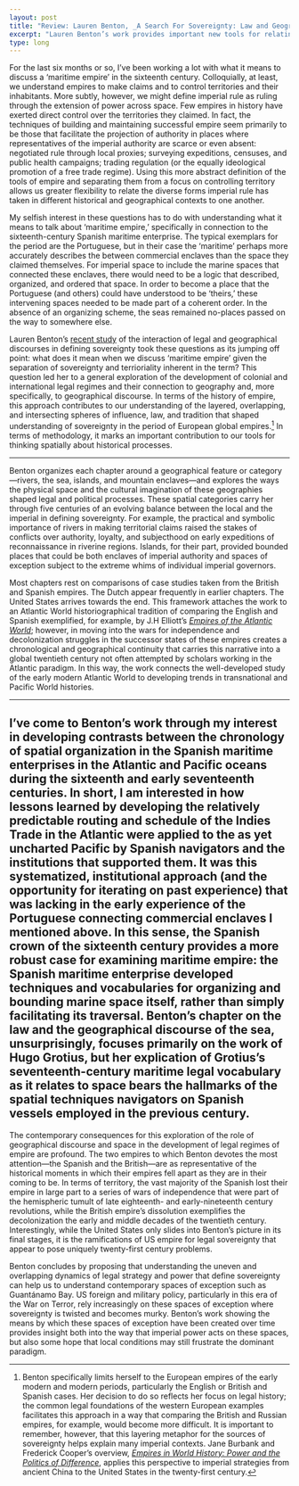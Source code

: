 ```yaml
---
layout: post
title: "Review: Lauren Benton, _A Search For Sovereignty: Law and Geography in European Empires, 1400-1900_"
excerpt: "Lauren Benton’s work provides important new tools for relating the development of colonial and international legal regimes to geography and to the application of spatial thinking to understanding historical processes."
type: long
---
```


For the last six months or so, I’ve been working a lot with what it means to discuss a ‘maritime empire’ in the sixteenth century. Colloquially, at least, we understand empires to make claims and to control territories and their inhabitants. More subtly, however, we might define imperial rule as ruling through the extension of power across space. Few empires in history have exerted direct control over the territories they claimed. In fact, the techniques of building and maintaining successful empire seem primarily to be those that facilitate the projection of authority in places where representatives of the imperial authority are scarce or even absent: negotiated rule through local proxies; surveying expeditions, censuses, and public health campaigns; trading regulation (or the equally ideological promotion of a free trade regime). Using this more abstract definition of the tools of empire and separating them from a focus on controlling territory allows us greater flexibility to relate the diverse forms imperial rule has taken in different historical and geographical contexts to one another.

My selfish interest in these questions has to do with understanding what it means to talk about ‘maritime empire,’ specifically in connection to the sixteenth-century Spanish maritime enterprise. The typical exemplars for the period are the Portuguese, but in their case the ‘maritime’ perhaps more accurately describes the between commercial enclaves than the space they claimed themselves. For imperial space to include the marine spaces that connected these enclaves, there would need to be a logic that described, organized, and ordered that space. In order to become a place that the Portuguese (and others) could have understood to be ‘theirs,’ these intervening spaces needed to be made part of a coherent order. In the absence of an organizing scheme, the seas remained no-places passed on the way to somewhere else.

Lauren Benton’s [recent study][benton-amzn] of the interaction of legal and geographical discourses in defining sovereignty took these questions as its jumping off point: what does it mean when we discuss ‘maritime empire’ given the separation of sovereignty and terrioriality inherent in the term? This question led her to a general exploration of the development of colonial and international legal regimes and their connection to geography and, more specifically, to geographical discourse. In terms of the history of empire, this approach contributes to our understanding of the layered, overlapping, and intersecting spheres of influence, law, and tradition that shaped understanding of sovereignty in the period of European global empires.[^burbank+cooper] In terms of methodology, it marks an important contribution to our tools for thinking spatially about historical processes.

---

Benton organizes each chapter around a geographical feature or category—rivers, the sea, islands, and mountain enclaves—and explores the ways the physical space and the cultural imagination of these geographies shaped legal and political processes. These spatial categories carry her through five centuries of an evolving balance between the local and the imperial in defining sovereignty. For example, the practical and symbolic importance of rivers in making territorial claims raised the stakes of conflicts over authority, loyalty, and subjecthood on early expeditions of reconnaissance in riverine regions. Islands, for their part, provided bounded places that could be both enclaves of imperial authority and spaces of exception subject to the extreme whims of individual imperial governors.

Most chapters rest on comparisons of case studies taken from the British and Spanish empires. The Dutch appear frequently in earlier chapters. The United States arrives towards the end. This framework attaches the work to an Atlantic World historiographical tradition of comparing the English and Spanish exemplified, for example, by J.H Elliott’s [_Empires of the Atlantic World_][elliott-amzn]; however, in moving into the wars for independence and decolonization struggles in the successor states of these empires creates a chronological and geographical continuity  that carries this narrative into a global twentieth century not often attempted by scholars working in the Atlantic paradigm. In this way, the work connects the well-developed study of the early modern Atlantic World to developing trends in transnational and Pacific World histories.

---

I’ve come to Benton’s work through my interest in developing contrasts between the chronology of spatial organization in the Spanish maritime enterprises in the Atlantic and Pacific oceans during the sixteenth and early seventeenth centuries. In short, I am interested in how lessons learned by developing the relatively predictable routing and schedule of the Indies Trade in the Atlantic were applied to the as yet uncharted Pacific by Spanish navigators and the institutions that supported them. It was this systematized, institutional approach (and the opportunity for iterating on past experience) that was lacking in the early experience of the Portuguese connecting commercial enclaves I mentioned above. In this sense, the Spanish crown of the sixteenth century provides a more robust case for examining maritime empire: the Spanish maritime enterprise developed techniques and vocabularies for organizing and bounding marine space itself, rather than simply facilitating its traversal. Benton’s chapter on the law and the geographical discourse of the sea, unsurprisingly, focuses primarily on the work of Hugo Grotius, but her explication of Grotius’s seventeenth-century maritime legal vocabulary as it relates to space bears the hallmarks of the spatial techniques navigators on Spanish vessels employed in the previous century.
---

The contemporary consequences for this exploration of the role of geographical discourse and space in the development of legal regimes of empire are profound. The two empires to which Benton devotes the most attention—the Spanish and the British—are as representative of the historical moments in which their empires fell apart as they are in their coming to be. In terms of territory, the vast majority of the Spanish lost their empire in large part to a series of wars of independence that were part of the hemispheric tumult of late eighteenth- and early-nineteenth century revolutions, while the British empire’s dissolution exemplifies the decolonization the early and middle decades of the twentieth century. Interestingly, while the United States only slides into Benton’s picture in its final stages, it is the ramifications of US empire for legal sovereignty that appear to pose uniquely twenty-first century problems.

Benton concludes by proposing that understanding the uneven and overlapping dynamics of legal strategy and power that define sovereignty can help us to understand contemporary spaces of exception such as Guantánamo Bay. US foreign and military policy, particularly in this era of the War on Terror, rely increasingly on these spaces of exception where sovereignty is twisted and becomes murky. Benton’s work showing the means by which these spaces of exception have been created over time provides insight both into the way that imperial power acts on these spaces, but also some hope that local conditions may still frustrate the dominant paradigm.

[^burbank+cooper]: Benton specifically limits herself to the European empires of the early modern and modern periods, particularly the English or British and Spanish cases. Her decision to do so reflects her focus on legal history; the common legal foundations of the western European examples facilitates this approach in a way that comparing the British and Russian empires, for example, would become more difficult. It is important to remember, however, that this layering metaphor for the sources of sovereignty helps explain many imperial contexts. Jane Burbank and Frederick Cooper’s overview, [_Empires in World History: Power and the Politics of Difference_][burbank-amzn], applies this perspective to imperial strategies from ancient China to the United States in the twenty-first century.

[elliott-amzn]: http://www.amazon.com/exec/obidos/asin/030012399X/ref=nosim/latin031-20
[benton-amzn]: http://www.amazon.com/exec/obidos/asin/0521707439/ref=nosim/latin031-20
[burbank-amzn]: http://www.amazon.com/exec/obidos/asin/0691152365/ref=nosim/latin031-20
